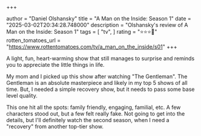 +++

author = "Daniel Olshansky"
title = "A Man on the Inside: Season 1"
date = "2025-03-02T20:34:28.748000"
description = "Olshansky's review of A Man on the Inside: Season 1"
tags = [
    "tv",
]
rating = "⭐⭐⭐🌟"
rotten_tomatoes_url = "https://www.rottentomatoes.com/tv/a_man_on_the_inside/s01"
+++

A light, fun, heart-warming show that still manages to surprise and reminds you
to appreciate the little things in life.

My mom and I picked up this show after watching "The Gentleman". The Gentleman is
an absolute masterpiece and likely in my top 5 shows of all time. But, I needed
a simple recovery show, but it needs to pass some base level quality.

This one hit all the spots: family friendly, engaging, familial, etc. A few characters
stood out, but a few felt really fake. Not going to get into the details, but I'll
definitely watch the second season, when I need a "recovery" from another top-tier show.

